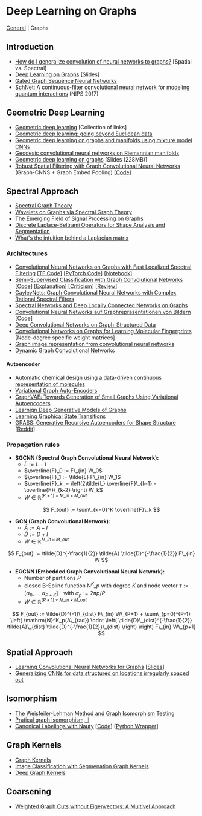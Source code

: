 # Deep Learning on Graphs

[General](README.md) | Graphs

## Introduction

* [How do I generalize convolution of neural networks to graphs?](https://www.quora.com/How-do-I-generalize-convolution-of-neural-networks-to-graphs) [Spatial vs. Spectral]
* [Deep Learning on Graphs](https://figshare.com/articles/Deep_Learning_on_Graphs/4491686) [Slides]
* [Gated Graph Sequence Neural Networks](https://arxiv.org/pdf/1511.05493.pdf)
* [SchNet: A continuous-filter convolutional neural network for modeling quantum interactions](https://arxiv.org/pdf/1706.08566.pdf) (NIPS 2017)

## Geometric Deep Learning

* [Geometric deep learning](http://geometricdeeplearning.com/) [Collection of links]
* [Geometric deep learning: going beyond Euclidean data](https://arxiv.org/pdf/1611.08097.pdf)
* [Geometric deep learning on graphs and manifolds using mixture model CNNs](https://arxiv.org/pdf/1611.08402.pdf)
* [Geodesic convolutional neural networks on Riemannian manifolds](https://arxiv.org/pdf/1501.06297.pdf)
* [Geometric deep learning on graphs](https://www.dropbox.com/s/4l6m32tg9yecvow/CVPR%20GDL.pdf?dl=0) [Slides (228MB)]
* [Robust Spatial Filtering with Graph Convolutional Neural Networks](https://arxiv.org/pdf/1703.00792.pdf) (Graph-CNNS + Graph Embed Pooling) [[Code](https://github.com/fps7806/Graph-CNN)]

## Spectral Approach

* [Spectral Graph Theory](http://www.math.ucsd.edu/~fan/research/revised.html)
* [Wavelets on Graphs via Spectral Graph Theory](https://arxiv.org/pdf/0912.3848.pdf)
* [The Emerging Field of Signal Processing on Graphs](https://arxiv.org/pdf/1211.0053.pdf)
* [Discrete Laplace-Beltrami Operators for Shape Analysis and Segmentation](https://reuter.mit.edu/papers/reuter-smi09.pdf)
* [What's the intuition behind a Laplacian matrix](https://www.quora.com/Graph-Theory-Whats-the-intuition-behind-a-Laplacian-matrix)

### Architectures

* [Convolutional Neural Networks on Graphs with Fast Localized Spectral Filtering](https://arxiv.org/pdf/1606.09375.pdf) [[TF Code](https://github.com/mdeff/cnn_graph)] [[PyTorch Code](https://github.com/xbresson/graph_convnets_pytorch)] [[Notebook](http://nbviewer.jupyter.org/github/mdeff/cnn_graph/blob/outputs/usage.ipynb)]
* [Semi-Supervised Classification with Graph Convolutional Networks](https://arxiv.org/pdf/1609.02907v3.pdf) [[Code](https://github.com/tkipf/gcn)] [[Explanation](http://tkipf.github.io/graph-convolutional-networks/)] [[Criticism](http://www.inference.vc/how-powerful-are-graph-convolutions-review-of-kipf-welling-2016-2/)] [[Review](https://openreview.net/forum?id=SJU4ayYgl)]
* [CayleyNets: Graph Convolutional Neural Networks with Complex Rational Spectral Filters](https://arxiv.org/pdf/1705.07664.pdf)
* [Spectral Networks and Deep Locally Connected Networks on Graphs](https://arxiv.org/pdf/1312.6203.pdf)
* [Convolutional Neural Networks auf Graphrepräsentationen von Bildern](https://github.com/rusty1s/deep-learning-on-graphs/tree/master/masterthesis) [[Code](https://www.github.com/rusty1s/embedded_gcnn)]
* [Deep Convolutional Networks on Graph-Structured Data](https://arxiv.org/pdf/1506.05163.pdf)
* [Convolutional Networks on Graphs for Learning Molecular Fingerprints](https://hips.seas.harvard.edu/files/duvenaud-graphs-nips-2015.pdf) [Node-degree specific weight matrices]
* [Graph image representation from convolutional neural networks](https://www.google.ch/patents/US9418458)
* [Dynamic Graph Convolutional Networks](https://arxiv.org/pdf/1704.06199.pdf)

#### Autoencoder

* [Automatic chemical design using a data-driven continuous representation of molecules](https://arxiv.org/pdf/1610.02415.pdf)
* [Variational Graph Auto-Encoders](https://arxiv.org/abs/1611.07308)
* [GraphVAE: Towards Generation of Small Graphs Using Variational Autoencoders](https://openreview.net/forum?id=SJlhPMWAW)
* [Learnign Deep Generative Models of Graphs](https://openreview.net/forum?id=Hy1d-ebAb)
* [Learning Graphical State Transitions](http://www.hexahedria.com/files/2017learninggraphical.pdf)
* [GRASS: Generative Recursive Autoencoders for Shape Structure](https://arxiv.org/abs/1705.02090) [[Reddit](https://www.reddit.com/r/MachineLearning/comments/7j70n8/r_grass_generative_recursive_autoencoders_for/)]

### Propagation rules

* **SGCNN (Spectral Graph Convolutional Neural Network):**
  * $\tilde{L} := L - I$
  * $\overline{F}_0 := F\_{in} W_0$
  * $\overline{F}_1 := \tilde{L} F\_{in} W_1$
  * $\overline{F}_k := \left(2\tilde{L} \overline{F}\_{k-1} - \overline{F}\_{k-2} \right) W_k$
  * $W \in \mathbb{R}^{(K+1) \times M\_{in} \times M\_{out}}$

$$
F_{out} := \sum\_{k=0}^K \overline{F}\_k
$$

* **GCN (Graph Convolutional Network):**
  * $\tilde{A} := A + I$
  * $\tilde{D} := D + I$
  * $W \in \mathbb{R}^{M\_{in} \times M\_{out}}$

$$
F_{out} := \tilde{D}^{-\frac{1}{2}} \tilde{A} \tilde{D}^{-\frac{1}{2}} F\_{in} W
$$

* **EGCNN (Embedded Graph Convolutional Neural Network):**
  * Number of partitions $P$
  * closed B-Spline function $\mathrm{N}^K\_p$ with degree $K$ and node vector $\tau := [\alpha_0, \ldots, \alpha_{P+K}]^{\top}$ with $\alpha_p := 2\pi p / P$
  * $W \in \mathbb{R}^{(P+1) \times M\_{in} \times M\_{out}}$

$$
F_{out} := \tilde{D}^{-1}\_{dist} F\_{in} W\_{P+1} + \sum\_{p=0}^{P-1} \left( \mathrm{N}^K_p(A\_{rad}) \odot \left( \tilde{D}\_{dist}^{-\frac{1}{2}} \tilde{A}\_{dist} \tilde{D}^{-\frac{1}{2}}\_{dist} \right) \right) F\_{in} W\_{p+1}
$$

## Spatial Approach

* [Learning Convolutional Neural Networks for Graphs](https://arxiv.org/pdf/1605.05273.pdf) [[Slides](http://www.matlog.net/icml2016_slides.pdf)]
* [Generalizing CNNs for data structured on locations irregularly spaced out](https://arxiv.org/pdf/1606.01166.pdf)

## Isomorphism

* [The Weisfeiler-Lehman Method and Graph Isomorphism Testing](https://arxiv.org/pdf/1101.5211v1.pdf)
* [Pratical graph isomorphism, II](https://arxiv.org/pdf/1301.1493v1.pdf)
* [Canonical Labelings with Nauty](https://computationalcombinatorics.wordpress.com/2012/09/20/canonical-labelings-with-nauty/) [[Code](http://pallini.di.uniroma1.it)] [[Python Wrapper](https://web.cs.dal.ca/~peter/software/pynauty/html/index.html)]

## Graph Kernels

* [Graph Kernels](https://edoc.ub.uni-muenchen.de/7169/1/Borgwardt_KarstenMichael.pdf)
* [Image Classification with Segmenation Graph Kernels](http://www.di.ens.fr/~fbach/harchaoui_bach_cvpr07.pdf)
* [Deep Graph Kernels](http://dl.acm.org/citation.cfm?id=2783417)

## Coarsening

* [Weighted Graph Cuts without Eigenvectors: A Multivel Approach](http://www.cs.utexas.edu/users/inderjit/public_papers/multilevel_pami.pdf)
